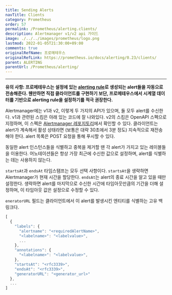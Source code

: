 ```yaml
---
title: Sending Alerts
navTitle: Clients
category: Prometheus
order: 57
permalink: /Prometheus/alerting.clients/
description: Alertmanager v1/v2 api 가이드
image: ./../../images/prometheus/logo.png
lastmod: 2022-01-05T21:30:00+09:00
comments: true
originalRefName: 프로메테우스
originalRefLink: https://prometheus.io/docs/alerting/0.23/clients/
parent: ALERTING
parentUrl: /Prometheus/alerting/
---
```


---

**유의 사항: 프로메테우스는 설정에 있는 [alerting rule](../alerting-rules)로 생성되는 alert들을 자동으로 전송해준다. 웬만하면 직접 클라이언트를 구현하기 보단, 프로메테우스에서 시계열 데이터를 기반으로 alerting rule을 설정하기를 적극 권장한다.**

Alertmanager에는 v1과 v2, 이렇게 두 가지의 API가 있으며, 둘 모두 alert를 수신한다. v1과 관련된 스킴은 아래 있는 코드에 잘 나와있다. v2의 스킴은 OpenAPI 스펙으로 지정하며, 이 스펙은 [Alertmanager 레포지토리](https://github.com/prometheus/alertmanager/blob/master/api/v2/openapi.yaml)에서 확인할 수 있다. 클라이언트는 alert가 계속해서 활성 상태라면 (보통은 대략 30초에서 3분 정도) 지속적으로 재전송해야 한다. alert 목록은 POST 요청을 통해 푸시할 수 있다.

동일한 alert 인스턴스들을 식별하고 중복을 제거할 땐 각 alert가 가지고 있는 레이블들을 이용한다. 어노테이션들은 항상 가장 최근에 수신한 값으로 설정하며, alert를 식별하는 데는 사용하지 않는다.

`startsAt`과 `endsAt` 타임스탬프는 모두 선택 사항이다. `startsAt`을 생략하면 Alertmanager가 현재 시간을 할당한다. `endsAt`는 alert의 종료 시간을 알고 있을 때만 설정한다. 생략하면 alert를 마지막으로 수신한 시간에 타임아웃만큼의 기간을 더해 설정하며, 이 타임아웃 값은 설정으로 수정할 수 있다.

`eneratorURL` 필드는 클라이언트에서 이 alert를 발생시킨 엔티티를 식별하는 고유 백링크다.

```js
[
  {
    "labels": {
      "alertname": "<requiredAlertName>",
      "<labelname>": "<labelvalue>",
      ...
    },
    "annotations": {
      "<labelname>": "<labelvalue>",
    },
    "startsAt": "<rfc3339>",
    "endsAt": "<rfc3339>",
    "generatorURL": "<generator_url>"
  },
  ...
]
```